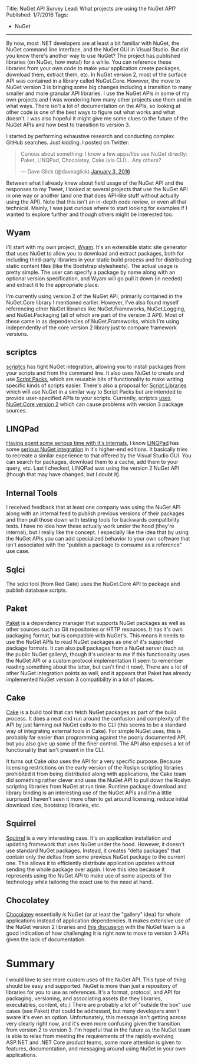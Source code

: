 Title: NuGet API Survey
Lead: What projects are using the NuGet API?
Published: 1/7/2016
Tags:
  - NuGet
---
By now, most .NET developers are at least a bit familiar with NuGet, the NuGet command line interface, and the NuGet GUI in Visual Studio. But did you know there's another way to use NuGet? The project has published libraries (on NuGet, how meta!) for a while. You can reference these libraries from your own code to make *your* application create packages, download them, extract them, etc. In NuGet version 2, most of the surface API was contained in a library called NuGet.Core. However, the move to NuGet version 3 is bringing some big changes including a transition to many smaller and more granular API libraries. I use the NuGet APIs in some of my own projects and I was wondering how many other projects use them and in what ways. There isn't a lot of documentation on the APIs, so looking at other code is one of the best ways to figure out what works and what doesn't. I was also hopeful it might give me some clues to the future of the NuGet APIs and how best to transition to version 3.

I started by performing exhaustive research and conducting complex GitHub searches. Just kidding. I posted on Twitter:

<blockquote class="twitter-tweet" lang="en"><p lang="en" dir="ltr">Curious about something: I know a few apps/libs use NuGet directly: Paket, LINQPad, Chocolatey, Cake (via CLI)... Any others?</p>&mdash; Dave Glick (@daveaglick) <a href="https://twitter.com/daveaglick/status/683654871380312064">January 3, 2016</a></blockquote>
<script async src="//platform.twitter.com/widgets.js" charset="utf-8"></script>

Between what I already knew about field usage of the NuGet API and the responses to my Tweet, I looked at several projects that use the NuGet API in one way or another (and one that does API-like stuff without actually using the API). Note that this isn't an in-depth code review, or even all that technical. Mainly, I was just curious where to start looking for examples if I wanted to explore further and though others might be interested too.

## Wyam

I'll start with my own project, [Wyam](https://github.com/Wyamio/Wyam). It's an extensible static site generator that uses NuGet to allow you to download and extract packages, both for including third-party libraries in your static build process and for distributing static content files (like the Bootstrap stylesheets). The actual usage is pretty simple. The user can specify a package by name along with an optional version specification, and Wyam will go pull it down (in needed) and extract it to the appropriate place.

I'm currently using version 2 of the NuGet API, primarily contained in the NuGet.Core library I mentioned earlier. However, I've also found myself referencing other NuGet libraries like NuGet.Frameworks, NuGet.Logging, and NuGet.Packaging (all of which are part of the version 3 API). Most of these came in as dependencies of NuGet.Frameworks, which I'm using independently of the core version 2 library just to compare framework versions.

## scriptcs

[scriptcs](http://scriptcs.net/) has tight NuGet integration, allowing you to install packages from your scripts and from the command line. It also uses NuGet to create and use [Script Packs](https://github.com/scriptcs/scriptcs/wiki/Script-Packs), which are reusable bits of functionality to make writing specific kinds of scripts easier. There's also a proposal for [Script Libraries](https://github.com/scriptcs/scriptcs/wiki/Script-Libraries) which will use NuGet in a similar way to Script Packs but are intended to provide user-specified APIs to your scripts. Currently, scriptcs [uses NuGet.Core version 2](https://github.com/scriptcs/scriptcs/wiki/NuGet-v3) which can cause problems with version 3 package sources.

## LINQPad

[Having spent some serious time with it's internals](/posts/announcing-linqpad-codeanalysis), I know [LINQPad](https://www.linqpad.net/) has some [serious NuGet integration](https://www.linqpad.net/Purchase.aspx#NuGet) in it's higher-end editions. It basically tries to recreate a similar experience to that offered by the Visual Studio GUI. You can search for packages, download them to a cache, add them to your query, etc. Last I checked, LINQPad was using the version 2 NuGet API (though that may have changed, but I doubt it). 

## Internal Tools

I received feedback that at least one company was using the NuGet API along with an internal feed to publish previous versions of their packages and then pull those down with testing tools for backwards compatibility tests. I have no idea how these actually work under the hood (they're internal), but I really like the concept. I especially like the idea that by using the NuGet APIs you can add specialized behavior to your own software that isn't associated with the "publish a package to consume as a reference" use case. 

## Sqlci

The sqlci tool (from Red Gate) uses the NuGet.Core API to package and publish database scripts. 

## Paket

[Paket](https://fsprojects.github.io/Paket/) is a dependency manager that supports NuGet packages as well as other sources such as Git repositories or HTTP resources. It has it's own packaging format, but is compatible with NuGet's. This means it needs to use the NuGet APIs to read NuGet packages as one of it's supported package formats. It can also pull packages from a NuGet server (such as the public NuGet gallery), though it's unclear to me if this functionality uses the NuGet API or a custom protocol implementation (I seem to remember reading something about the latter, but can't find it now). There are a lot of other NuGet integration points as well, and it appears that Paket has already implemented NuGet version 3 compatibility in a lot of places.

## Cake

[Cake](http://cakebuild.net/) is a build tool that can fetch NuGet packages as part of the build process. It does a neat end run around the confusion and complexity of the API by just farming out NuGet calls to the CLI (this seems to be a standard way of integrating external tools in Cake). For simple NuGet uses, this is probably far easier than programming against the poorly documented API, but you also give up some of the finer control. The API also exposes a lot of functionality that isn't present in the CLI.

It turns out Cake *also* uses the API for a very specific purpose. Because licensing restrictions on the early version of the Roslyn scripting libraries prohibited it from being distributed along with applications, the Cake team did something rather clever and uses the NuGet API to pull down the Roslyn scripting libraries from NuGet at run time. Runtime package download and library binding is an interesting use of the NuGet APIs and I'm a little surprised I haven't seen it more often to get around licensing, reduce initial download size, bootstrap libraries, etc.

## Squirrel

[Squirrel](https://github.com/Squirrel/Squirrel.Windows) is a very interesting case. It's an application installation and updating framework that uses NuGet under the hood. However, it doesn't use standard NuGet packages. Instead, it creates "delta packages" that contain only the deltas from some previous NuGet package to the current one. This allows it to efficiently distribute application updates without sending the whole package over again. I love this idea because it represents using the NuGet API to make use of some aspects of the technology while tailoring the exact use to the need at hand.

## Chocolatey

[Chocolatey](https://chocolatey.org/) essentially *is* NuGet (or at least the "gallery" idea) for whole applications instead of application dependencies. It makes extensive use of the NuGet version 2 libraries and [this discussion](https://github.com/NuGet/Home/issues/1870) with the NuGet team is a good indication of how challenging it is right now to move to version 3 APIs given the lack of documentation.


# Summary

I would love to see more custom uses of the NuGet API. This type of thing should be easy and supported. NuGet is more than just a repository of libraries for you to use as references. It's a format, protocol, and API for packaging, versioning, and associating assets (be they libraries, executables, content, etc.) There are probably a lot of "outside the box" use cases (see Paket) that could be addressed, but many developers aren't aware it's even an option. Unfortunately, this message isn't getting across very clearly right now, and it's even more confusing given the transition from version 2 to version 3. I'm hopeful that in the future as the NuGet team is able to relax from meeting the requirements of the rapidly evolving ASP.NET and .NET Core product teams, some more attention is given to features, documentation, and messaging around using NuGet in your own applications.